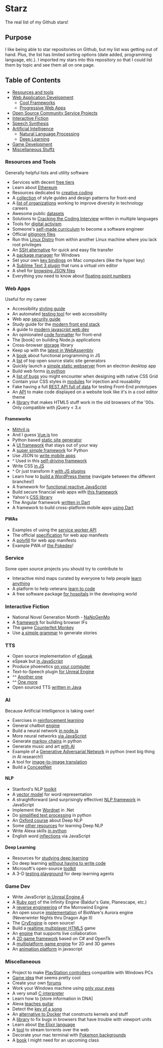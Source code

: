 Starz
=====
The real list of my Github stars!

## Purpose
I like being able to star repositories on Github, but my list was getting out of hand. Plus, the list has limited sorting options (date added, programming language, etc.). I imported my stars into this repository so that I could list them by topic and see them all on one page.

## Table of Contents
* [Resources and tools](#resources-and-tools)
* [Web Application Development](#web-apps)
  * [Cool Frameworks](#frameworks)
  * [Progressive Web Apps](#pwas)
* [Open Source Community Service Projects](#service)
* [Interactive Fiction](#interactive-fiction)
* [Speech Synthesis](#tts)
* [Artificial Intelligence](#ai)
  * [Natural Language Processing](#nlp)
  * [Deep Learning](#deep-learning)
* [Game Development](#game-dev)
* [Miscellaneous Stuffz](#miscellaneous)

### Resources and Tools
Generally helpful lists and utility software

* Services with decent [free tiers](https://github.com/ripienaar/free-for-dev)
* Learn about [Ethereum](https://github.com/Scanate/EthList)
* Resources dedicated to [creative coding](https://github.com/terkelg/awesome-creative-coding)
* A [collection](https://github.com/maban/styleguides) of style guides and design patterns for front-end
* A [list of organizations](https://github.com/alishalisha/volunteer-diversity-tech) working to improve diversity in technology careers
* Awesome public [datasets](https://github.com/caesar0301/awesome-public-datasets)
* Solutions to [Cracking the Coding Interview](https://github.com/careercup/CtCI-6th-Edition) written in multiple languages
* Tools for [digital activism](https://github.com/drewrwilson/toolsforactivism)
* Someone's [self-made curriculum](https://github.com/jwasham/coding-interview-university) to become a software engineer
* Official [gitignore files](https://github.com/github/gitignore)
* Run this [Linux Distro](https://github.com/fsquillace/junest) from within another Linux machine where you lack root privileges
* An [SSH alternative](https://github.com/warner/magic-wormhole) for quick and easy file transfer
* A [package manager](https://github.com/OneGet/oneget) for Windows
* Set your own [key bindings](https://github.com/tekezo/Karabiner-Elements/) on Mac computers (like the hyper key)
* A [Sublime Text 3 plugin](https://github.com/lunixbochs/actualvim) that runs a virtual vim editor
* A shell for [browsing JSON files](https://github.com/tedivm/jsonsmash)
* Everything you need to know about [floating point numbers](https://github.com/brazzy/floating-point-gui.de)

### Web Apps
Useful for my career

* Accessibility [styling guide](https://github.com/cehfisher/a11y-style-guide)
* An automated [testing tool](https://github.com/pa11y/pa11y) for web accessibility
* Web app [security guide](https://github.com/FallibleInc/security-guide-for-developers)
* Study guide for the [modern front end stack](https://github.com/grab/front-end-guide)
* A guide to [modern javascript web dev](https://github.com/dexteryy/spellbook-of-modern-webdev)
* An opinionated [code formatter](https://github.com/prettier/prettier) for front-end
* The [book] on building Node.js applications
* Cross-browser [storage](https://github.com/marcuswestin/store.js) library
* Keep up with the [latest in WebAssembly](https://github.com/mbasso/awesome-wasm)
* A [book](https://github.com/getify/Functional-Light-JS) about functional programming in JS
* A [list](https://github.com/netlify/staticgen) of top open source static site generators
* Quickly launch a [simple static webserver](https://github.com/teseve/teseve) from an electron desktop app
* Build web forms [in python](https://github.com/wtforms/wtforms)
* A [list of bugs](https://github.com/rachelandrew/gridbugs) you might encounter when designing with native CSS Grid
* Contain your CSS styles in [modules](https://github.com/css-modules/css-modules) for injection and reusability
* Fake having a full [REST API full of data](https://github.com/typicode/json-server) for testing Front-End prototypes
* An [API](https://github.com/photonsh/docs) to make code displayed on a website look like it's in a cool editor theme
* A [library](https://github.com/aFarkas/webshim/) that makes HTML5 stuff work in the old browsers of the '00s. Only compatible with jQuery < 3.x

#### Frameworks
* [Mithril.js](https://github.com/MithrilJS/mithril.js)
* And I guess [Vue.js](https://github.com/vuejs/vue) too
* Python based [static site generator](https://github.com/getpelican/pelican)
* A [UI framework](https://github.com/sveltejs/svelte) that stays out of your way
* A [super simple framework](https://github.com/webpy/webpy) for Python
* Use JSON to [write mobile apps](https://github.com/Jasonette/Jasonpedia)
* ^ Used in this [self-driving framework](https://github.com/intercellular/cell)
* Write CSS [in JS](https://github.com/cssinjs/jss)
* ^ Or just transform it [with JS plugins](https://github.com/postcss/postcss)
* Learn how to [build a WordPress theme](https://github.com/learnable-content/wordpress-base-theme-course) (navigate between the different branches!)
* A framework for [functional reactive JavaScript](https://github.com/cyclejs/cyclejs)
* Build secure financial web apps with [this framework](https://github.com/openfin/node-integration-example)
* Yahoo's [CSS library](https://github.com/yahoo/pure)
* The Angular framework [written in Dart](https://github.com/dart-lang/angular)
* A framework to build cross-platform mobile apps [using Dart](https://github.com/flutter/flutter)

#### PWAs
* Examples of using the [service worker API](https://github.com/mozilla/serviceworker-cookbook)
* The official [specification](https://github.com/w3c/manifest) for web app manifests
* A [polyfill](https://github.com/boyofgreen/ManUp.js) for web app manifests
* Example PWA of [the Pokedex](https://github.com/nolanlawson/pokedex.org)!

### Service
Some open source projects you should try to contribute to

* Interactive mind maps curated by everyone to help people [learn anything](https://github.com/nikitavoloboev/learn-anything)
* A platform to help veterans [learn to code](https://github.com/OperationCode/START_HERE)
* A free software package [for hospitals](https://github.com/HospitalRun/hospitalrun-frontend) in the developing world

### Interactive Fiction
* National Novel Generation Month - [NaNoGenMo](https://github.com/NaNoGenMo/2016)
* A [framework](https://github.com/idmillington/undum) for building browser IFs
* The game [Counterfeit Monkey](https://github.com/i7/counterfeit-monkey)
* Use [a simple grammar](https://github.com/galaxykate/tracery) to generate stories

### TTS
* Open source implementation of [eSpeak](https://github.com/rhdunn/espeak)
* eSpeak but [in JavaScript](https://github.com/kripken/speak.js)
* Produce phoenetics [on your computer](https://github.com/praat/praat)
* Text-to-Speech plugin [for Unreal Engine](https://github.com/ideoservo/FliteTTSPlugin)
* ^^ [Another one](https://github.com/skeskinen/UnrealMimic)
* ^^ [One more](https://github.com/indomitusgames/TextToSpeech-UE4)
* Open sourced TTS [written in Java](https://github.com/marytts/marytts)

### AI
Because Artificial Intelligence is taking over!

* Exercises in [reinforcement learning](https://github.com/dennybritz/reinforcement-learning)
* General chatbot [engine](https://github.com/bwilcox-1234/ChatScript)
* Build a neural network [in node.js](https://github.com/cazala/synaptic)
* More neural networks [via JavaScript](https://github.com/mil-tokyo/webdnn)
* Generate [markov chains](https://github.com/jsvine/markovify) in python
* Generate music and art [with AI](https://github.com/tensorflow/magenta)
* Example of a [Generative Adversarial Network](https://github.com/junyanz/iGAN) in python (next big thing in AI research!)
* A tool for [image-to-image translation](https://github.com/junyanz/pytorch-CycleGAN-and-pix2pix)
* Build a [ConceptNet](https://github.com/commonsense/conceptnet5)

#### NLP
* Stanford's NLP [toolkit](https://github.com/stanfordnlp/CoreNLP)
* A [vector model](https://github.com/stanfordnlp/GloVe) for word representation
* A straightforward (and surprisingly effective) [NLP framework](https://github.com/nlp-compromise/compromise) in JavaScript
* Implement the [Wordnet](https://github.com/ebswift/wordnetdotnet) in .Net
* Do [simplified text processing](https://github.com/sloria/TextBlob) in python
* An [Oxford course](https://github.com/oxford-cs-deepnlp-2017/lectures) about Deep NLP
* Some [other resources](https://github.com/andrewt3000/DL4NLP) for learning Deep NLP
* Write Alexa skills [in python](https://github.com/johnwheeler/flask-ask)
* English word [inflections](https://github.com/FinNLP/en-inflectors) via JavaScript

#### Deep Learning
* Resources for [studying deep learning](https://github.com/endymecy/awesome-deeplearning-resources)
* Do deep learning [without having to write code](https://github.com/deepgram/kur)
* Microsoft's open-source [toolkit](https://github.com/Microsoft/CNTK)
* A 3-D [testing playground](https://github.com/deepmind/lab) for deep learning agents

### Game Dev
* Write JavaScript [in Unreal Engine 4](https://github.com/BobGneu/Flathead)
* A [Ruby port](https://github.com/gemrb/gemrb) of the Infinity Engine (Baldur's Gate, Planescape, etc.)
* A [reverse engineering](https://github.com/OpenMW/openmw) of the Morrowind Engine
* An open source [implementation](https://github.com/xoreos/xoreos) of BioWare's Aurora engine (Neverwinter Nights thru Dragon Age II)
* The [CryEngine](https://github.com/CRYTEK/CRYENGINE) is open source!
* Build a [realtime multiplayer HTML5](https://github.com/underscorediscovery/realtime-multiplayer-in-html5) game
* An [engine](https://github.com/superpowers/superpowers-game) that supports live collaboration
* A [2D game framework](https://github.com/AdamsLair/duality) based on C# and OpenTk
* A [multiplatform game engine](https://github.com/godotengine/godot) for 2D and 3D games
* An [animation platform](https://github.com/greensock/GreenSock-JS) in javascript

### Miscellaneous
* Project to make [PlayStation controllers](https://github.com/nefarius/ScpToolkit) compatible with Windows PCs
* [Game idea](https://github.com/theamazingfedex/rpic-rpg) that seems pretty cool
* Create your own [forums](https://github.com/flarum/flarum)
* Work your Windows machine using [only your eyes](https://github.com/OptiKey/OptiKey)
* A very small [C interpreter](https://github.com/zsaleeba/picoc)
* Learn how to [store information in DNA]
* Alexa [teaches guitar](https://github.com/terrenjpeterson/guitarteacher)
* Detect the [key of a song](https://github.com/ibsh/is_KeyFinder)
* An [alternative to Docker](https://github.com/mirage/mirage) that constructs kernels and stuff
* A [library](https://github.com/rodneyrehm/viewport-units-buggyfill) to fix bugs in browsers that have trouble with viewport units
* Learn about [the Elixir language](https://github.com/h4cc/awesome-elixir)
* A [tool](https://github.com/webtorrent/instant.io) to stream torrents over the web
* Decorate your mac terminal with [Pokemon backgrounds](https://github.com/LazoCoder/Pokemon-Terminal)
* A [book](https://github.com/shihyu/Programming_learning_resource/blob/master/Design/Non-Designers.Design.Book.3rd.Edition.pdf) I might need for an upcoming class